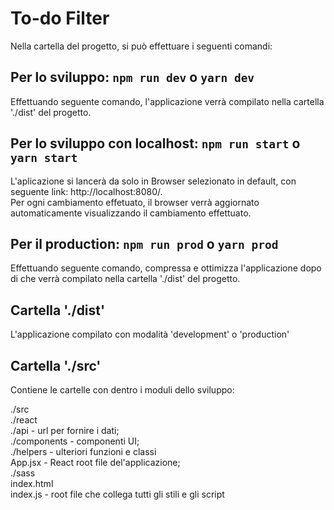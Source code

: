 # To-do Filter

Nella cartella del progetto, si può effettuare i seguenti comandi:

## Per lo sviluppo: `npm run dev` o `yarn dev`
Effettuando seguente comando, l'applicazione verrà compilato nella cartella './dist' del progetto.

## Per lo sviluppo con localhost: `npm run start` o `yarn start`
L'aplicazione si lancerà da solo in Browser selezionato in default, con seguente link: http://localhost:8080/.\
Per ogni cambiamento effetuato, il browser verrà aggiornato automaticamente visualizzando il cambiamento effettuato.

## Per il production: `npm run prod` o `yarn prod`
Effettuando seguente comando, compressa e ottimizza l'applicazione dopo di che verrà compilato nella cartella './dist' del progetto.

## Cartella './dist'
L'applicazione compilato con modalità  'development' o 'production'

## Cartella './src'
Contiene le cartelle con dentro i moduli dello sviluppo:

./src\
    ./react\
        ./api - url per fornire i dati;\
        ./components - componenti UI; \
        ./helpers - ulteriori funzioni e classi \
        App.jsx - React root file del'applicazione;\
    ./sass\
    index.html\
    index.js - root file che collega tutti gli stili e gli script
